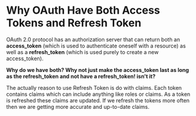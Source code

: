 # Why OAuth Have Both Access Tokens and Refresh Token

OAuth 2.0 protocol has an authorization server that can return both an **access\_token** \(which is used to authenticate oneself with a resource\) as well as a **refresh\_token** \(which is used purely to create a new access\_token\).

**Why do we have both? Why not just make the access\_token last as long as the refresh\_token and not have a refresh\_token! isn't it?**

The actually reason to use Refresh Token is do with claims. Each token contains claims which can include anything like roles or claims. As a token is refreshed these claims are updated. If we refresh the tokens more often then we are getting more accurate and up-to-date claims.

